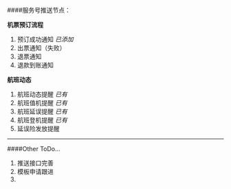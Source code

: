 ####服务号推送节点：

**机票预订流程**
1. 预订成功通知         *已添加*
2. 出票通知（失败）
3. 退票通知
4. 退款到账通知

**航班动态**
1. 航班动态提醒         *已有*
2. 航班值机提醒         *已有*
3. 航班延误提醒         *已有*
4. 航班登机提醒         *已有*
5. 延误险发放提醒


----------
####Other ToDo...

1. 推送接口完善
2. 模板申请跟进
3. 